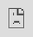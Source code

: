 <div class="video">
<iframe width="560" height="315" style="position:absolute; top:0; left:0; width:100%; height:100%;" src="https://www.youtube.com/embed/lYcwpR72EN0" frameborder="0" allow="accelerometer; autoplay; encrypted-media; gyroscope; picture-in-picture" allowfullscreen></iframe>
</div>

Aista Magic Cloud is an Open Source Low-Code application generator allowing you to create your web apps
by clicking a button.

* [Get Started](/tutorials/getting-started/)
* [Tutorials](/tutorials/)
* [Docs](/documentation/)
* [GitHub](https://github.com/polterguy/magic)

